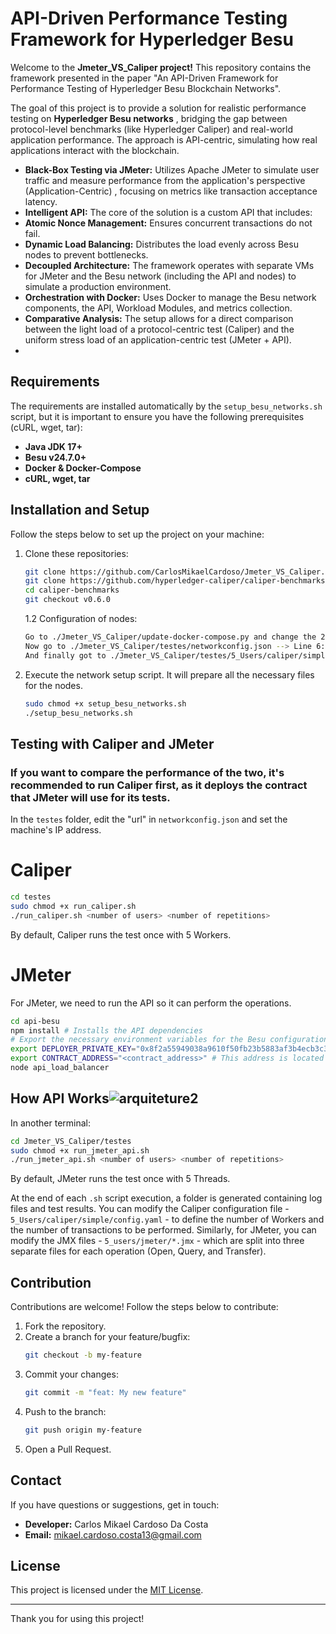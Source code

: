 # API-Driven Performance Testing Framework for Hyperledger Besu

Welcome to the **Jmeter_VS_Caliper project!** This repository contains the framework presented in the paper "An API-Driven Framework for Performance Testing of Hyperledger Besu Blockchain Networks".

The goal of this project is to provide a solution for realistic performance testing on **Hyperledger Besu networks** , bridging the gap between protocol-level benchmarks (like Hyperledger Caliper) and real-world application performance. The approach is API-centric, simulating how real applications interact with the blockchain.

- **Black-Box Testing via JMeter:** Utilizes Apache JMeter to simulate user traffic and measure performance from the application's perspective (Application-Centric) , focusing on metrics like transaction acceptance latency.
- **Intelligent API:** The core of the solution is a custom API that includes:
- **Atomic Nonce Management:** Ensures concurrent transactions do not fail.
- **Dynamic Load Balancing:** Distributes the load evenly across Besu nodes to prevent bottlenecks.
- **Decoupled Architecture:** The framework operates with separate VMs for JMeter and the Besu network (including the API and nodes) to simulate a production environment.
- **Orchestration with Docker:** Uses Docker to manage the Besu network components, the API, Workload Modules, and metrics collection.
- **Comparative Analysis:** The setup allows for a direct comparison between the light load of a protocol-centric test (Caliper) and the uniform stress load of an application-centric test (JMeter + API).
- 
## Requirements

The requirements are installed automatically by the `setup_besu_networks.sh` script, but it is important to ensure you have the following prerequisites (cURL, wget, tar):

- **Java JDK 17+**
- **Besu v24.7.0+**
- **Docker & Docker-Compose**
- **cURL, wget, tar**

## Installation and Setup

Follow the steps below to set up the project on your machine:

1. Clone these repositories:
   ```bash
   git clone https://github.com/CarlosMikaelCardoso/Jmeter_VS_Caliper.git
   git clone https://github.com/hyperledger-caliper/caliper-benchmarks.git
   cd caliper-benchmarks
   git checkout v0.6.0
   ```
   1.2 Configuration of nodes:
      ```bash
      Go to ./Jmeter_VS_Caliper/update-docker-compose.py and change the 22 and 24 (<your IP>) by your IP address
      Now go to ./Jmeter_VS_Caliper/testes/networkconfig.json --> Line 6: Change <your IP> to your IP address
      And finally got to ./Jmeter_VS_Caliper/testes/5_Users/caliper/simple/config.yaml --> line 54: Change <YourIP> to your IP address
      ```
2. Execute the network setup script. It will prepare all the necessary files for the nodes.
   ```bash
   sudo chmod +x setup_besu_networks.sh
   ./setup_besu_networks.sh
   ```

## Testing with Caliper and JMeter

### If you want to compare the performance of the two, it's recommended to run Caliper first, as it deploys the contract that JMeter will use for its tests.
In the `testes` folder, edit the "url" in `networkconfig.json` and set the machine's IP address.

# Caliper
```bash
cd testes
sudo chmod +x run_caliper.sh
./run_caliper.sh <number of users> <number of repetitions>
```
By default, Caliper runs the test once with 5 Workers.

# JMeter
For JMeter, we need to run the API so it can perform the operations.

```bash
cd api-besu
npm install # Installs the API dependencies
# Export the necessary environment variables for the Besu configuration.
export DEPLOYER_PRIVATE_KEY="0x8f2a55949038a9610f50fb23b5883af3b4ecb3c3bb792cbcefbd1542c692be63"
export CONTRACT_ADDRESS="<contract_address>" # This address is located in /testes/contract_address.txt
node api_load_balancer
```

## How API Works![arquiteture2](https://github.com/user-attachments/assets/2026c77a-cc63-466b-894e-99354ba572df)


In another terminal:

```bash
cd Jmeter_VS_Caliper/testes
sudo chmod +x run_jmeter_api.sh
./run_jmeter_api.sh <number of users> <number of repetitions>
```
By default, JMeter runs the test once with 5 Threads.

At the end of each `.sh` script execution, a folder is generated containing log files and test results.
You can modify the Caliper configuration file - `5_Users/caliper/simple/config.yaml` - to define the number of Workers and the number of transactions to be performed. Similarly, for JMeter, you can modify the JMX files - `5_users/jmeter/*.jmx` - which are split into three separate files for each operation (Open, Query, and Transfer).

## Contribution

Contributions are welcome! Follow the steps below to contribute:

1. Fork the repository.
2. Create a branch for your feature/bugfix:
   ```bash
   git checkout -b my-feature
   ```
3. Commit your changes:
   ```bash
   git commit -m "feat: My new feature"
   ```
4. Push to the branch:
   ```bash
   git push origin my-feature
   ```
5. Open a Pull Request.

## Contact

If you have questions or suggestions, get in touch:

- **Developer:** Carlos Mikael Cardoso Da Costa
- **Email:** mikael.cardoso.costa13@gmail.com

## License

This project is licensed under the [MIT License](LICENSE).

---

Thank you for using this project!
